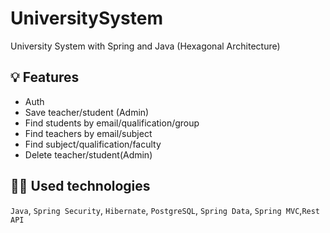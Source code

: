 # UniversitySystem
University System with Spring and Java (Hexagonal Architecture)

## 💡 Features
- Auth
- Save teacher/student (Admin)
- Find students by email/qualification/group
- Find teachers by email/subject
- Find subject/qualification/faculty
- Delete teacher/student(Admin)

## 👨‍💻 Used technologies
`Java`, `Spring Security`, `Hibernate`, `PostgreSQL`, `Spring Data`, `Spring MVC`,`Rest API` 


